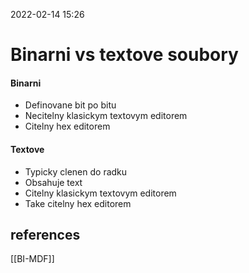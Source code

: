 2022-02-14 15:26

# Binarni vs textove soubory
#### Binarni
- Definovane bit po bitu
- Necitelny klasickym textovym editorem
- Citelny hex editorem
#### Textove
- Typicky clenen do radku
- Obsahuje text
- Citelny klasickym textovym editorem
- Take citelny hex editorem
## references
[[BI-MDF]]